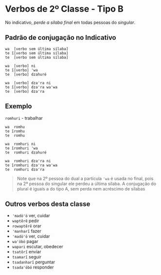 # Verbos de 2º Classe - Tipo B

No indicativo, *perde a sílaba final* em todas pessoas do *singular*.

## Padrão de conjugação no Indicativo

```text
wa  [verbo sem última sílaba]
te ĩ[verbo sem última sílaba]
te  [verbo sem última sílaba]

wa  [verbo] ni
te ĩ[verbo] ꞌwa 
te  [verbo] dzahuré 

wa  [verbo] dzaꞌra ni
te ĩ[verbo] dzaꞌra waꞌwa
te  [verbo] dzaꞌra
```

## Exemplo

`romhuri` - trabalhar

```text
wa  romhu
te ĩromhu
te  romhu

wa  romhuri ni
te ĩromhuri ꞌwa 
te  romhuri dzahuré 

wa  romhuri dzaꞌra ni
te ĩromhuri dzaꞌra waꞌwa
te  romhuri dzaꞌra
```

> Note que na 2º pessoa do dual a partícula `ꞌwa` é usada no final, pois na 2º pessoa do singular ele perdeu a última sílaba. A conjugação do plural é iguais a do tipo A, sem perda nem acréscimo de sílabas

## Outros verbos desta classe

- `ꞌmadöꞌö` ver, cuidar
- `waptẽrẽ` pedir
- `rowaptẽrẽ` orar
- `ꞌmanharĩ` fazer
- `ꞌmadöꞌö` ver, cuidar
- `waꞌöbö` pagar
- `wapari` escutar, obedecer
- `tsatõrĩ` enviar
- `tsamarĩ` seguir
- `tsadanharĩ` perguntar
- `tsadaꞌöbö` responder